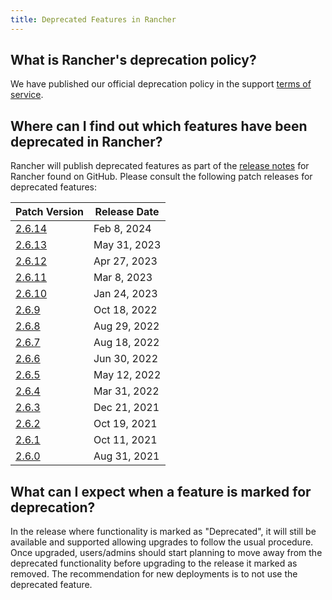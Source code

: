 ```yaml
---
title: Deprecated Features in Rancher
---
```


<head>
  <link rel="canonical" href="https://ranchermanager.docs.rancher.com/faq/deprecated-features"/>
</head>

## What is Rancher's deprecation policy?

We have published our official deprecation policy in the support [terms of service](https://rancher.com/support-maintenance-terms).

## Where can I find out which features have been deprecated in Rancher?

Rancher will publish deprecated features as part of the [release notes](https://github.com/rancher/rancher/releases) for Rancher found on GitHub. Please consult the following patch releases for deprecated features:

| Patch Version | Release Date |
|---------------|---------------|
| [2.6.14](https://github.com/rancher/rancher/releases/tag/v2.6.14) | Feb 8, 2024 |
| [2.6.13](https://github.com/rancher/rancher/releases/tag/v2.6.13) | May 31, 2023 |
| [2.6.12](https://github.com/rancher/rancher/releases/tag/v2.6.12) | Apr 27, 2023 |
| [2.6.11](https://github.com/rancher/rancher/releases/tag/v2.6.11) | Mar 8, 2023 |
| [2.6.10](https://github.com/rancher/rancher/releases/tag/v2.6.10) | Jan 24, 2023 |
| [2.6.9](https://github.com/rancher/rancher/releases/tag/v2.6.9) | Oct 18, 2022 |
| [2.6.8](https://github.com/rancher/rancher/releases/tag/v2.6.8) | Aug 29, 2022 |
| [2.6.7](https://github.com/rancher/rancher/releases/tag/v2.6.7) | Aug 18, 2022 |
| [2.6.6](https://github.com/rancher/rancher/releases/tag/v2.6.6) | Jun 30, 2022 |
| [2.6.5](https://github.com/rancher/rancher/releases/tag/v2.6.5) | May 12, 2022 |
| [2.6.4](https://github.com/rancher/rancher/releases/tag/v2.6.4) | Mar 31, 2022 |
| [2.6.3](https://github.com/rancher/rancher/releases/tag/v2.6.3) | Dec 21, 2021 |
| [2.6.2](https://github.com/rancher/rancher/releases/tag/v2.6.2) | Oct 19, 2021 |
| [2.6.1](https://github.com/rancher/rancher/releases/tag/v2.6.1) | Oct 11, 2021 |
| [2.6.0](https://github.com/rancher/rancher/releases/tag/v2.6.0) | Aug 31, 2021 |

## What can I expect when a feature is marked for deprecation?

In the release where functionality is marked as "Deprecated", it will still be available and supported allowing upgrades to follow the usual procedure. Once upgraded, users/admins should start planning to move away from the deprecated functionality before upgrading to the release it marked as removed. The recommendation for new deployments is to not use the deprecated feature.